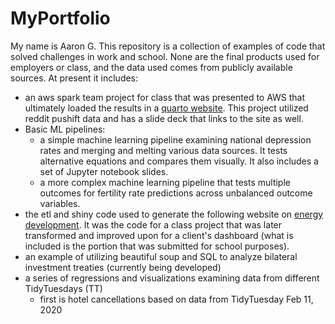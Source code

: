 # MyPortfolio

My name is Aaron G. This repository is a collection of examples of code that solved challenges in work and school. None are the final products used for employers or class, and the data used comes from publicly available sources. At present it includes:
- an aws spark team project for class that was presented to AWS that ultimately loaded the results in a [quarto website](https://lucyjulian.georgetown.domains/ppol567-final-project-team6/docs/summary.html). This project utilized reddit pushift data and has a slide deck that links to the site as well.
- Basic ML pipelines:
    - a simple machine learning pipeline examining national depression rates and merging and melting various data sources. It tests alternative equations and compares them visually. It also includes a set of Jupyter notebook slides.
    - a more complex machine learning pipeline that tests multiple outcomes for fertility rate predictions across unbalanced outcome variables.
- the etl and shiny code used to generate the following website on [energy development](https://bgrus22.shinyapps.io/EnergyDevelopmentAnalysis/). It was the code for a class project that was later transformed and improved upon for a client's dashboard (what is included is the portion that was submitted for school purposes). 
- an example of utilizing beautiful soup and SQL to analyze bilateral investment treaties (currently being developed)
- a series of regressions and visualizations examining data from different TidyTuesdays (TT)
    - first is hotel cancellations based on data from TidyTuesday Feb 11, 2020

